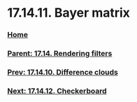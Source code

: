 # 17.14.11. Bayer matrix

### [Home](./00-home.md)
### [Parent: 17.14. Rendering filters](./17-14-00-rendering-filters.md)
### [Prev: 17.14.10. Difference clouds](./17-14-10-difference-clouds.md)
### [Next: 17.14.12. Checkerboard](./17-14-12-checkerboard.md)
